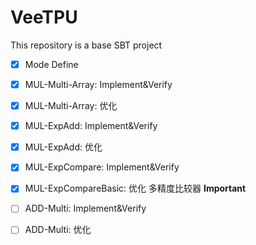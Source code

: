 # VeeTPU

This repository is a base SBT project

- [x] Mode Define
- [x] MUL-Multi-Array: Implement&Verify
- [x] MUL-Multi-Array: 优化
- [x] MUL-ExpAdd: Implement&Verify
- [x] MUL-ExpAdd: 优化
- [x] MUL-ExpCompare: Implement&Verify
- [x] MUL-ExpCompareBasic: 优化 多精度比较器 **Important**
- [ ] ADD-Multi: Implement&Verify
- [ ] ADD-Multi: 优化

